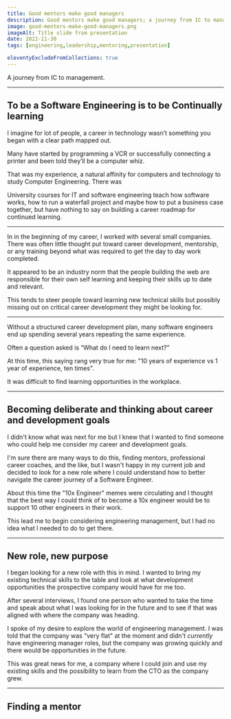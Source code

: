 ```yaml
---
title: Good mentors make good managers
description: Good mentors make good managers; a journey from IC to management
image: good-mentors-make-good-managers.png
imageAlt: Title slide from presentation
date: 2022-11-30
tags: [engineering,leadership,mentoring,presentation]

eleventyExcludeFromCollections: true
---
```


A journey from IC to management.

---

## To be a Software Engineering is to be Continually learning

I imagine for lot of people, a career in technology wasn’t something you began with a clear path mapped out.

Many have started by programming a VCR or successfully connecting a printer and been told they’ll be a computer whiz.

That was my experience, a natural affinity for computers and technology to study Computer Engineering. There was 

University courses for IT and software engineering teach how software works, how to run a waterfall project and maybe how to put a business case together, but have nothing to say on building a career roadmap for continued learning.

---

In in the beginning of my career, I worked with several small companies. There was often little thought put toward career development, mentorship, or any training beyond what was required to get the day to day work completed.

It appeared to be an industry norm that the people building the web are responsible for their own self learning and keeping their skills up to date and relevant.

This tends to steer people toward learning new technical skills but possibly missing out on critical career development they might be looking for.

---

Without a structured career development plan, many software engineers end up spending several years repeating the same experience.

Often a question asked is “What do I need to learn next?”

At this time, this saying rang very true for me: "10 years of experience vs 1 year of experience, ten times".

It was difficult to find learning opportunities in the workplace.

---

## Becoming deliberate and thinking about career and development goals

I didn't know what was next for me but I knew that I wanted to find someone who could help me consider my career and development goals.

I'm sure there are many ways to do this, finding mentors, professional career coaches, and the like, but I wasn't happy in my current job and decided to look for a new role where I could understand how to better navigate the career journey of a Software Engineer.

About this time the "10x Engineer" memes were circulating and I thought that the best way I could think of to become a 10x engineer would be to support 10 other engineers in their work.

This lead me to begin considering engineering management, but I had no idea what I needed to do to get there.

---

## New role, new purpose

I began looking for a new role with this in mind. I wanted to bring my existing technical skills to the table and look at what development opportunities the prospective company would have for me too.

After several interviews, I found one person who wanted to take the time and speak about what I was looking for in the future and to see if that was aligned with where the company was heading.

I spoke of my desire to explore the world of engineering management. I was told that the company was "very flat" at the moment and didn't _currently_ have engineering manager roles, but the company was growing quickly and there would be opportunities in the future.

This was great news for me, a company where I could join and use my existing skills and the possibility to learn from the CTO as the company grew.

---

## Finding a mentor

